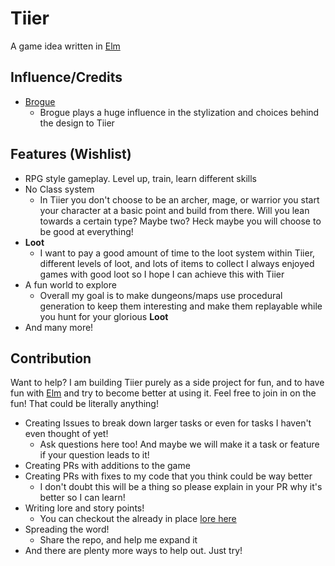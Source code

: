 # Tiier
A game idea written in [Elm](https://elm-lang.org/)

## Influence/Credits

- [Brogue](https://sites.google.com/site/broguegame/)
  - Brogue plays a huge influence in the stylization and choices behind the design to Tiier

## Features (Wishlist)

- RPG style gameplay. Level up, train, learn different skills
- No Class system
  - In Tiier you don't choose to be an archer, mage, or warrior you start your character at a basic point and build from there. Will you lean towards a certain type? Maybe two? Heck maybe you will choose to be good at everything!
- **Loot**
  - I want to pay a good amount of time to the loot system within Tiier, different levels of loot, and lots of items to collect I always enjoyed games with good loot so I hope I can achieve this with Tiier
- A fun world to explore
  - Overall my goal is to make dungeons/maps use procedural generation to keep them interesting and make them replayable while you hunt for your glorious **Loot**
- And many more!

## Contribution

Want to help? I am building Tiier purely as a side project for fun, and to have fun with [Elm](https://elm-lang.org/) and try to become better at using it. Feel free to join in on the fun! That could be literally anything!

- Creating Issues to break down larger tasks or even for tasks I haven't even thought of yet!
  - Ask questions here too! And maybe we will make it a task or feature if your question leads to it!
- Creating PRs with additions to the game
- Creating PRs with fixes to my code that you think could be way better
  - I don't doubt this will be a thing so please explain in your PR why it's better so I can learn!
- Writing lore and story points!
  - You can checkout the already in place [lore here](./lore)
- Spreading the word!
  - Share the repo, and help me expand it
- And there are plenty more ways to help out. Just try!
